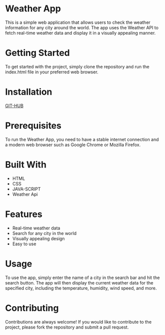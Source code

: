 # Weather App

This is a simple web application that allows users to check the weather information for any city around the world. The app uses the Weather API to fetch real-time weather data and display it in a visually appealing manner.

# Getting Started

To get started with the project, simply clone the repository and run the index.html file in your preferred web browser.

# Installation

[GIT-HUB](https://github.com/di-debug/Weather-App.git)

# Prerequisites

To run the Weather App, you need to have a stable internet connection and a modern web browser such as Google Chrome or Mozilla Firefox.

# Built With

- HTML
- CSS
- JAVA-SCRIPT
- Weather Api

# Features

- Real-time weather data
- Search for any city in the world
- Visually appealing design
- Easy to use

# Usage

To use the app, simply enter the name of a city in the search bar and hit the search button. The app will then display the current weather data for the specified city, including the temperature, humidity, wind speed, and more.

# Contributing

Contributions are always welcome! If you would like to contribute to the project, please fork the repository and submit a pull request.

